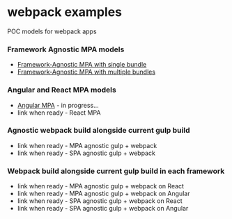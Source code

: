# webpack examples
POC models for webpack apps

### Framework Agnostic MPA models

* [Framework-Agnostic MPA with single bundle](https://github.com/slatron/webpack-examples/tree/mpa-agnostic-single-bundle)
* [Framework-Agnostic MPA with multiple bundles](https://github.com/slatron/webpack-examples/tree/mpa-agnostic-multiple-bundles)

### Angular and React MPA models

* [Angular MPA](https://github.com/slatron/webpack-examples/tree/mpa-angular) - in progress...
* link when ready - React MPA

### Agnostic webpack build alongside current gulp build

* link when ready - MPA agnostic gulp + webpack
* link when ready - SPA agnostic gulp + webpack

### Webpack build alongside current gulp build in each framework

* link when ready - MPA agnostic gulp + webpack on React
* link when ready - MPA agnostic gulp + webpack on Angular
* link when ready - SPA agnostic gulp + webpack on React
* link when ready - SPA agnostic gulp + webpack on Angular

